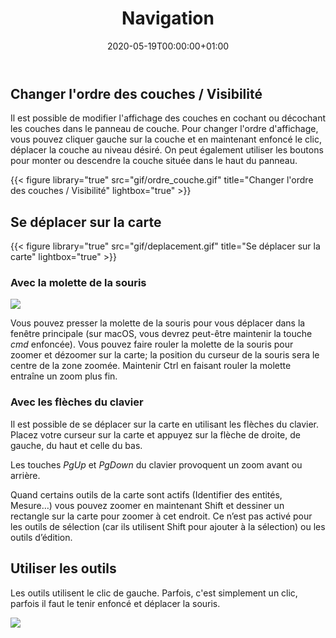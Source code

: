 ﻿---
date: "2020-05-19T00:00:00+01:00"
draft: false
linktitle: Navigation
menu:
  example:
    parent: QGIS
    weight: 3
title: Navigation
toc: true
type: docs
weight: 3
---
## Changer l'ordre des couches / Visibilité

Il est possible de modifier l'affichage des couches en cochant ou décochant les couches dans le panneau de couche. Pour changer l'ordre d'affichage, vous pouvez cliquer gauche sur la couche et en maintenant enfoncé le clic, déplacer la couche au niveau désiré. On peut également utiliser les boutons pour monter ou descendre la couche située dans le haut du panneau.



{{< figure library="true" src="gif/ordre_couche.gif" title="Changer l'ordre des couches / Visibilité" lightbox="true" >}}

## Se déplacer sur la carte


{{< figure library="true" src="gif/deplacement.gif" title="Se déplacer sur la carte" lightbox="true" >}}

### Avec la molette de la souris

![](/img/gif/Click-and-Drag-Middle-Button.gif)

Vous pouvez presser la molette de la souris pour vous déplacer dans la fenêtre principale (sur macOS, vous devrez peut-être maintenir la touche *cmd* enfoncée). Vous pouvez faire rouler la molette de la souris pour zoomer et dézoomer sur la carte; la position du curseur de la souris sera le centre de la zone zoomée. Maintenir Ctrl en faisant rouler la molette entraîne un zoom plus fin.

### Avec les flèches du clavier

Il est possible de se déplacer sur la carte en utilisant les flèches du clavier. Placez votre curseur sur la carte et appuyez sur la flèche de droite, de gauche, du haut et celle du bas.


Les touches *PgUp* et *PgDown* du clavier provoquent un zoom avant ou arrière. 

Quand certains outils de la carte sont actifs (Identifier des entités, Mesure…) vous pouvez zoomer en maintenant Shift et dessiner un rectangle sur la carte pour zoomer à cet endroit. Ce n’est pas activé pour les outils de sélection (car ils utilisent Shift pour ajouter à la sélection) ou les outils d’édition.

## Utiliser les outils

Les outils utilisent le clic de gauche. Parfois, c'est simplement un clic, parfois il faut le tenir enfoncé et déplacer la souris.

![](/img/gif/Click-and-Drag-Left-Button.gif)




